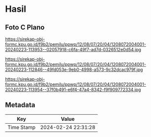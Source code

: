 # Hasil

## Foto C Plano

https://sirekap-obj-formc.kpu.go.id/f9b2/pemilu/ppwp/12/08/07/20/04/1208072004001-20240223-113953--02057918-c6fa-49f7-ad7d-0326512e0d54.jpg

https://sirekap-obj-formc.kpu.go.id/f9b2/pemilu/ppwp/12/08/07/20/04/1208072004001-20240223-112846--49fd053e-9eb0-4998-a573-9c32dcac979f.jpg

https://sirekap-obj-formc.kpu.go.id/f9b2/pemilu/ppwp/12/08/07/20/04/1208072004001-20240223-113954--37f0b491-e6f4-47a4-8342-f9f909772334.jpg


## Metadata

| Key        | Value               |
| ---------- | ------------------- |
| Time Stamp | 2024-02-24 22:31:28 |



